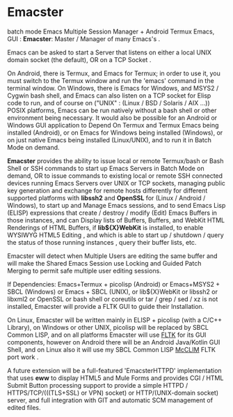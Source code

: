 # Emacster
batch mode Emacs Multiple Session Manager + Android Termux Emacs,  GUI :
 **Emacster**: Master / Manager of many Emacs&apos;s .

Emacs can be asked to start a Server that listens on either a local UNIX
domain socket (the default), OR on a TCP Socket .

On Android, there is Termux, and Emacs for Termux; in order to use it,
you must switch to the Termux window and run the 'emacs' command
in the terminal window.
On Windows, there is Emacs for Windows, and MSYS2 / Cygwin bash shell,
and Emacs can also listen on a TCP socket for Elisp code to run, and of course
on ("UNIX" : (Linux / BSD / Solaris / AIX ...)) POSIX platforms, 
Emacs can be run natively without a bash shell or other environment being necessary.
It would also be possible for an Android or Windows GUI application to Depend On
Termux and Termux Emacs being installed (Android), or on Emacs for Windows being
installed (Windows), or on just native Emacs being installed (Linux/UNIX), and to run
it in Batch Mode on demand.

**Emacster** provides the ability to issue  local or remote Termux/bash or Bash Shell
or SSH commands to start up Emacs Servers in Batch Mode on demand, OR to issue 
commands to existing local or remote SSH connected devices running Emacs Servers
over UNIX or TCP  sockets, managing public key  generation and exchange for remote hosts differently
for different supported platforms with **libssh2** and **OpenSSL** for (Linux / Android / Windows),
to start up and Manage Emacs sessions, and to send Emacs Lisp (ELISP) expressions that 
create / destroy / modify (Edit)  Emacs Buffers in those instances, and can Display
lists of Buffers, Buffers, and WebKit HTML Renderings of HTML Buffers, if **lib${X}WebKit**
is installed, to enable WYSIWYG HTML5 Editing , and which is able to start up / shutdown / query
the status of those running instances , query their buffer lists, etc.

Emacster will detect when  Multiple Users are editing the same buffer and will make the Shared Emacs
Session use Locking and Guided Patch Merging to permit safe multiple user editing sessions.

If Dependencies: Emacs+Termux + picolisp (Android) or Emacs+MSYS2 + SBCL (Windows) or 
Emacs + SBCL (UNIX), or lib${X}WebKit 
or libssh2 or libxml2 or OpenSSL or bash shell or coreutils or tar / grep / sed / xz is not installed, 
Emacster will provide a FLTK GUI to guide their Installation.

On Linux, Emacster will be written mainly in ELISP + picolisp (with a C/C++ Library), on Windows 
or other UNIX, picolisp will be replaced by SBCL Common LISP,  and 
on all platforms Emacster will use [FLTK](https://fltk.org/)  for its GUI components, however on Android
there will be an Android Java/Kotlin GUI Shell, and on Linux also it will use my SBCL Common LISP 
 [McCLIM](https://github.com/McCLIM/McCLIM) FLTK port work .

A future extension will be a full-featured 'EmacsterHTTPD' implementation that uses **eww** to display
HTML5 and Mule Forms and provides CGI / HTML Submit Button processing support to provide a simple
HTTPD / HTTPS/TCP/(((TLS+SSL) or VPN) socket) or HTTP/(UNIX-domain socket) server, and full
integration with GIT and automatic SCM management of edited files. 
